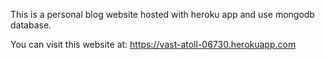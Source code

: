 This is a personal blog website hosted with heroku app and use mongodb database.

You can visit this website at:
https://vast-atoll-06730.herokuapp.com
